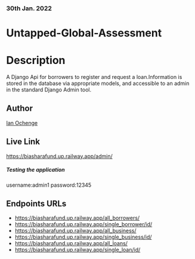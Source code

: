 ### 30th Jan. 2022
# Untapped-Global-Assessment
# Description
A Django Api for borrowers to register and request a loan.Information is stored in the database via appropriate models, and accessible to an
admin in the standard Django Admin tool.

## Author 
[Ian Ochenge](https://github.com/devseme)
 
##  Live Link 
https://biasharafund.up.railway.app/admin/

##### Testing the application 
  username:admin1
  password:12345

## Endpoints URLs 
* https://biasharafund.up.railway.app/all_borrowers/
* https://biasharafund.up.railway.app/single_borrower/id/
* https://biasharafund.up.railway.app/all_business/
* https://biasharafund.up.railway.app/single_business/id/
* https://biasharafund.up.railway.app/all_loans/
* https://biasharafund.up.railway.app/single_loan/id/


